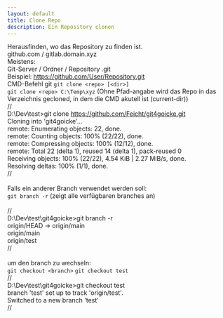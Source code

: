 ```yaml
---
layout: default
title: Clone Repo
description: Ein Repository clonen
---
```

Herausfinden, wo das Repository zu finden ist. </br>
github.com / gitlab.domain.xyz
 </br>
Meistens: </br>
Git-Server / Ordner / Repository .git
 </br>
Beispiel: https://github.com/User/Repository.git
 </br>
CMD-Befehl git
`git clone <repo> [<dir>]`
 </br>
`git clone <repo> C:\Temp\xyz`
(Ohne Pfad-angabe wird das Repo in das Verzeichnis gecloned, in dem die CMD akutell ist (current-dir))
 </br>
// </br>
D:\Dev\test>git clone https://github.com/Feicht/git4goicke.git </br>
Cloning into 'git4goicke'... </br>
remote: Enumerating objects: 22, done. </br>
remote: Counting objects: 100% (22/22), done. </br>
remote: Compressing objects: 100% (12/12), done. </br>
remote: Total 22 (delta 1), reused 14 (delta 1), pack-reused 0 </br>
Receiving objects: 100% (22/22), 4.54 KiB | 2.27 MiB/s, done. </br>
Resolving deltas: 100% (1/1), done. </br>
// </br>
 </br>
Falls ein anderer Branch verwendet werden soll: </br>
`git branch -r`
(zeigt alle verfügbaren branches an) </br>
 </br>
// </br>
D:\Dev\test\git4goicke>git branch -r </br>
  origin/HEAD -> origin/main </br>
  origin/main </br>
  origin/test </br>
// </br>
 </br>
um den branch zu wechseln: </br>
`git checkout <branch>`
`git checkout test`
 </br>
// </br>
D:\Dev\test\git4goicke>git checkout test </br>
branch 'test' set up to track 'origin/test'. </br>
Switched to a new branch 'test' </br>
//